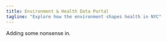 ```yaml
---
title: Environment & Health Data Portal
tagline: "Explore how the environment shapes health in NYC"
---
```


Adding some nonsense in. 